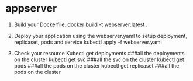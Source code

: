 # appserver

1. Build your Dockerfile.
   docker build -t webserver:latest  .

2. Deploy your application using the webserver.yaml to setup deployment, replicaset, pods and service
   kubectl apply -f webserver.yaml

3. Check your resource
Kubectl get deployments ###all the deployments on the cluster
kubectl get svc ###all the svc on the cluster
kubectl get pods ###all the pods on the cluster
kubectl get replicaset ###all the pods on the cluster
